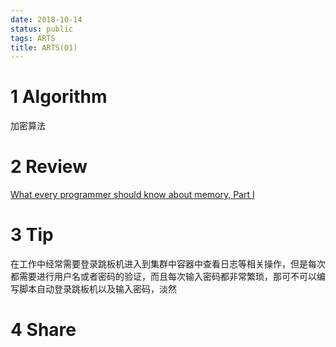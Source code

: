 ```yaml
---
date: 2018-10-14
status: public
tags: ARTS
title: ARTS(01)
---
```

# 1 Algorithm
加密算法

# 2 Review
[What every programmer should know about memory, Part I](https://lwn.net/Articles/250967/)

# 3 Tip
在工作中经常需要登录跳板机进入到集群中容器中查看日志等相关操作，但是每次都需要进行用户名或者密码的验证，而且每次输入密码都非常繁琐，那可不可以编写脚本自动登录跳板机以及输入密码，淡然
# 4 Share